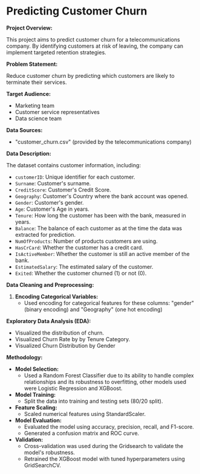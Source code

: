 # Predicting Customer Churn

**Project Overview:**

This project aims to predict customer churn for a telecommunications company. By identifying customers at risk of leaving, the company can implement targeted retention strategies.

**Problem Statement:**

Reduce customer churn by predicting which customers are likely to terminate their services.

**Target Audience:**

* Marketing team
* Customer service representatives
* Data science team

**Data Sources:**

* "customer_churn.csv" (provided by the telecommunications company)

**Data Description:**

The dataset contains customer information, including:

* `customerID`: Unique identifier for each customer.
* `Surname`: Customer's surname.
* `CreditScore`: Customer's Credit Score.
* `Geography`: Customer's Country where the bank account was opened.
*  `Gender`: Customer's gender.
*  `Age`: Customer's Age in years.
* `Tenure`: How long the customer has been with the bank, measured in years.
* `Balance`: The balance of each customer as at the time the data was extracted for prediction.
* `NumOfProducts`: Number of products customers are using.
* `HasCrCard`: Whether the customer has a credit card.
* `IsActiveMember`: Whether the customer is still an active member of the bank.
* `EstimatedSalary`: The estimated salary of the customer.
* `Exited`: Whether the customer churned (1) or not (0).

**Data Cleaning and Preprocessing:**

1.  **Encoding Categorical Variables:**
    * Used encoding for categorical features for these columns: "gender"(binary encoding) and "Geography" (one hot encoding)


**Exploratory Data Analysis (EDA):**

* Visualized the distribution of churn.
* Visualized Churn Rate by by Tenure Category.
* Visualized Churn Distribution by Gender

**Methodology:**

* **Model Selection:**
    * Used a Random Forest Classifier due to its ability to handle complex relationships and its robustness to overfitting, other models used were Logistic Regression and XGBoost.
* **Model Training:**
    * Split the data into training and testing sets (80/20 split).
*  **Feature Scaling:**
    * Scaled numerical features using StandardScaler.
* **Model Evaluation:**
    * Evaluated the model using accuracy, precision, recall, and F1-score.
    * Generated a confusion matrix and ROC curve.
* **Validation:**
    * Cross-validation was used during the Gridsearch to validate the model's robustness.
    * Retrained the XGBoost model with tuned hyperparameters using GridSearchCV.
